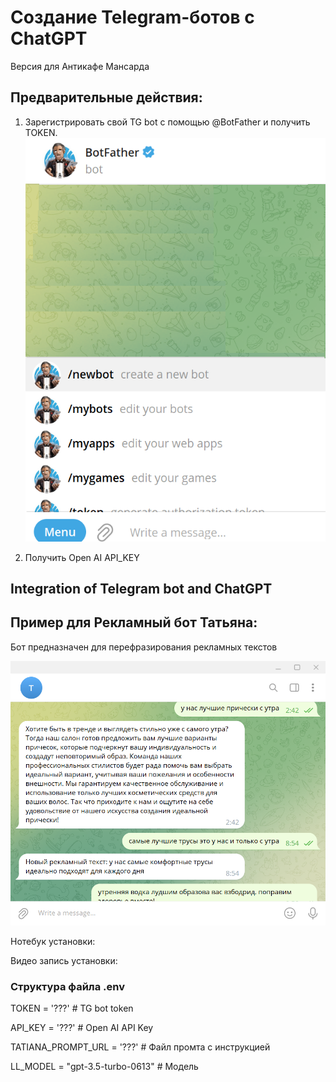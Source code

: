 # Создание Telegram-ботов с ChatGPT
Версия для Антикафе Мансарда 

## Предварительные действия:

1. Зарегистрировать свой TG bot c помощью @BotFather и получить TOKEN.
![BotFather_01.png](TGNotebook%2FDocs%2FBotFather_01.png)

2. Получить Open AI API_KEY

## Integration of Telegram bot and ChatGPT

## Пример для Рекламный бот Татьяна:
Бот предназначен для перефразирования рекламных текстов

![](TGNotebook/Docs/TatianaBotd_01.png)

Нотебук установки: 

Видео запись установки:

### Структура файла .env
TOKEN = '???'   # TG bot token

API_KEY = '???' # Open AI API Key

TATIANA_PROMPT_URL = '???' # Файл промта с инструкцией

LL_MODEL = "gpt-3.5-turbo-0613"   # Модель

